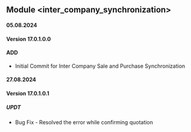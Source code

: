 ## Module <inter_company_synchronization>

#### 05.08.2024
#### Version 17.0.1.0.0
#### ADD
- Initial Commit for Inter Company Sale and Purchase Synchronization

#### 27.08.2024
#### Version 17.0.1.0.1
##### UPDT
- Bug Fix - Resolved the error while confirming quotation